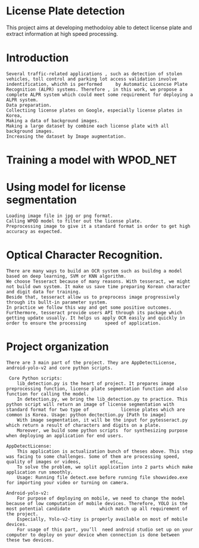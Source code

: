 # License Plate detection
 This project aims at developing methodoloy able to detect license plate and extract information at high speed processing.
# Introduction
	Several traffic-related applications , such as detection of stolen vehicles, toll control and parking lot access validation involve indentification, whichh is performed 	 by Automatic Licencse Plate Recognition (ALPR) systems. Therefore , in this work, we propose a complete ALPR system which could meet some requirement for deploying a 		ALPR system.
	Data preparation.
	Collectiing license plates on Google, especially license plates in Korea,
	Making a data of background images.
	Making a large dataset by combine each license plate with all background images.
	Increasing the dataset by Image augmentation.

# Training a model with WPOD_NET
# Using model for license segmentation
	Loading image file in jpg or png format.
	Calling WPOD model to filter out the license plate.
	Preprocessing image to give it a standard format in order to get high accuracy as expected.
# Optical Character Recognition.
	There are many ways to build an OCR system such as buildng a model based on deep learning, SVM or KNN algorithm.
	We choose Tesseract because of many reasons. With tesseract, we might not build own system. It make us save time preparing Korean character and digit data for training.
	Beside that, tesseract allow us to preprocess image progressively through its bullt-in parameter system.
	In practice we follow this way and get some positive outcomes.
	Furthermore, tesseract provide users API through its package which getting update usually. It helps us apply OCR easily and quickly in order to ensure the processing 		speed of application.
# Project organization
	There are 3 main part of the project. They are AppDetectLicense, android-yolo-v2 and core python scripts.

	 Core Python scripts:
		lib_detection.py is the heart of project. It prepares image preprocessing function, license plate segmentation function and also function for calling the model.
		In detection.py, we bring the lib_detection.py to practice. This python script will return an image of license segmentation with standard format for two type of 			license plates which are common is Korea. Usage: python dectection.py [Path to image]
		With image segmentation, it will be the input for pytesseract.py which return a result of characters and digits on a plate.
		Moreover, we build some python scripts  for synthesizing purpose when deploying an application for end users.

	AppDetectLicense:
		This application is actualization bunch of theses above. This step was facing to some challenges. Some of them are processing speed, quality of images or videos, 			etc…,
		To solve the problem, we split application into 2 parts which make application run smoothly.
		Usage: Running file detect.exe before running file showvideo.exe for importing your video or turning on camera.

	Android-yolo-v2:
		For purpose of deploying on mobile, we need to change the model because of low computation of mobile devices. Therefore, YOLO is the most potential candidate 			which match up all requirement of the project.
		Especially, Yolo-v2-tiny is properly available on most of mobile devices.
		For usage of this part, you’ll  need android studio set up on your computer to deploy on your device when connection is done between these two devices.

